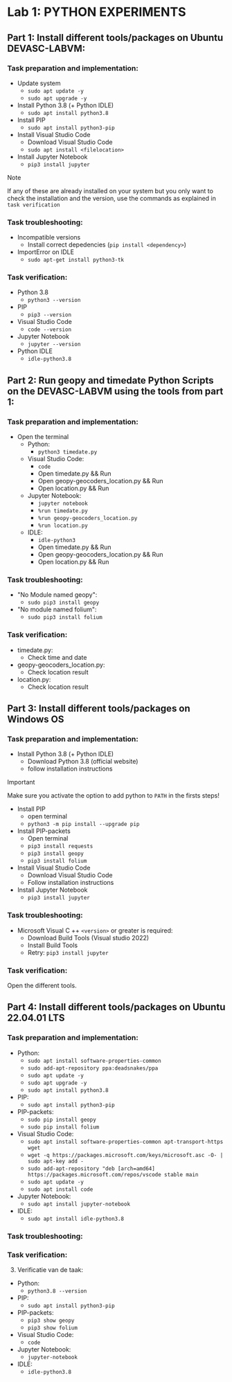 # Lab 1: PYTHON EXPERIMENTS
## Part 1: Install different tools/packages on Ubuntu DEVASC-LABVM:
### Task preparation and implementation:
- Update system
    - ```sudo apt update -y```
    - ```sudo apt upgrade -y```
- Install Python 3.8 (+ Python IDLE)
    - ```sudo apt install python3.8```
- Install PIP
    - ```sudo apt install python3-pip```
- Install Visual Studio Code
    - Download Visual Studio Code
    - ```sudo apt install <filelocation>```
- Install Jupyter Notebook
    - ```pip3 install jupyter```

>[!Note]
>If any of these are already installed on your system but you only want to check the installation and the version, use the commands as explained in `task verification`


### Task troubleshooting:

- Incompatible versions
    - Install correct depedencies
    (`pip install <dependency>`)
- ImportError on IDLE
    - ```sudo apt-get install python3-tk```

### Task verification:
- Python 3.8
    - ```python3 --version```
- PIP
    - ```pip3 --version```
- Visual Studio Code
    - ```code --version```
- Jupyter Notebook
    - ```jupyter --version```
- Python IDLE
    - ```idle-python3.8```


## Part 2: Run geopy and timedate Python Scripts on the DEVASC-LABVM using the tools from part 1:
### Task preparation and implementation:
- Open the terminal
    - Python:
        - ```python3 timedate.py```
    - Visual Studio Code:
        - ```code```
        - Open timedate.py && Run
        - Open geopy-geocoders_location.py && Run
        - Open location.py && Run
    - Jupyter Notebook:
        - ```jupyter notebook```
        - ```%run timedate.py```
        - ```%run geopy-geocoders_location.py```
        - ```%run location.py```
    - IDLE:
        - ```idle-python3```
         - Open timedate.py && Run
        - Open geopy-geocoders_location.py && Run
        - Open location.py && Run



### Task troubleshooting:
- "No Module named geopy":
    - ```sudo pip3 install geopy```
- "No module named folium":
    - ```sudo pip3 install folium```

### Task verification:
- timedate.py:
    - Check time and date
- geopy-geocoders_location.py:
    - Check location result
- location.py:
    - Check location result

## Part 3: Install different tools/packages on Windows OS
### Task preparation and implementation:
- Install Python 3.8 (+ Python IDLE)
    - Download Python 3.8 (official website)
    - follow installation instructions

>[!Important]
>Make sure you activate the option to add python to `PATH` in the firsts steps!
- Install PIP
    - open terminal
    - ```python3 -m pip install --upgrade pip```
- Install PIP-packets
    - Open terminal
    - ```pip3 install requests```
    - ```pip3 install geopy```
    - ```pip3 install folium```
- Install Visual Studio Code
    - Download Visual Studio Code
    - Follow installation instructions
- Install Jupyter Notebook
    - ```pip3 install jupyter```

### Task troubleshooting:
- Microsoft Visual C ++ `<version>` or greater is required:
    - Download Build Tools (Visual studio 2022)
    - Install Build Tools
    - Retry: ```pip3 install jupyter```


### Task verification:
Open the different tools.

## Part 4: Install different tools/packages on Ubuntu 22.04.01 LTS
### Task preparation and implementation:
- Python:
    - ```sudo apt install software-properties-common```
    - ```sudo add-apt-repository ppa:deadsnakes/ppa```
    - ```sudo apt update -y```
    - ```sudo apt upgrade -y```
    - ```sudo apt install python3.8```
- PIP:
    - ```sudo apt install python3-pip```
- PIP-packets:
    - ```sudo pip install geopy```
    - ```sudo pip install folium```
- Visual Studio Code:
    - ```sudo apt install software-properties-common apt-transport-https wget```
    - ```wget -q https://packages.microsoft.com/keys/microsoft.asc -O- | sudo apt-key add -```
    - ```sudo add-apt-repository "deb [arch=amd64] https://packages.microsoft.com/repos/vscode stable main```
    - ```sudo apt update -y```
    - ```sudo apt install code```
- Jupyter Notebook:
    - ```sudo apt install jupyter-notebook```
- IDLE:
    - ```sudo apt install idle-python3.8```

### Task troubleshooting:

### Task verification:
		
03. Verificatie van de taak:
- Python: 
    - ```python3.8 --version```
- PIP:
    - ```sudo apt install python3-pip```
- PIP-packets:    
    - ```pip3 show geopy```
    - ```pip3 show folium```
- Visual Studio Code:    
    - ```code```
- Jupyter Notebook:
    - ```jupyter-notebook```
- IDLE:
    - ```idle-python3.8```
